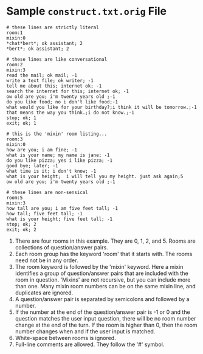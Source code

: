 # Sample `construct.txt.orig` File

```
# these lines are strictly literal
room:1
mixin:0 
*chat*bert*; ok assistant; 2
*bert*; ok assistant; 2

# these lines are like conversational
room:2
mixin:3 
read the mail; ok mail; -1
write a text file; ok writer; -1
tell me about this; internet ok; -1
search the internet for this; internet ok; -1
ow old are you; i'm twenty years old ;-1
do you like food; no i don't like food;-1 
what would you like for your birthday?;i think it will be tomorrow.;-1
that means the way you think.;i do not know.;-1
stop; ok; 1
exit; ok; 1

# this is the 'mixin' room listing...
room:3
mixin:0
how are you; i am fine; -1 
what is your name; my name is jane; -1  
do you like pizza; yes i like pizza; -1  
good bye; later; -1 
what time is it; i don't know; -1
what is your height;  i will tell you my height. just ask again;5
ow old are you; i'm twenty years old ;-1

# these lines are non-sensical
room:5
mixin:3
how tall are you; i am five feet tall; -1
how tall; five feet tall; -1
what is your height; five feet tall; -1 
stop; ok; 2 
exit; ok; 2 
```

1. There are four rooms in this example. They are 0, 1, 2, and 5. Rooms are collections of question/answer pairs.
2. Each room group has the keyword 'room' that it starts with. The rooms need not be in any order.
3. The room keyword is followed by the 'mixin' keyword. Here a mixin identifies a group of question/answer pairs that are included with the room in question. 'Mixins' are not recursive, but you can include more than one. Many mixin room numbers can be on the same mixin line, and duplicates are ignored.
4. A question/answer pair is separated by semicolons and followed by a number. 
5. If the number at the end of the question/answer pair is -1 or 0 and the question matches the user input question, there will be no room number change at the end of the turn. If the room is higher than 0, then the room number changes when and if the user input is matched.
6. White-space between rooms is ignored.
7. Full-line comments are allowed. They follow the '#' symbol.
